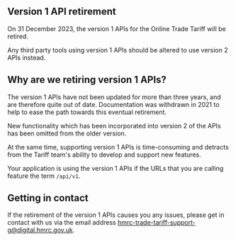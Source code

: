 ## Version 1 API retirement

On 31 December 2023, the version 1 APIs for the Online Trade Tariff will be retired.

Any third party tools using version 1 APIs should be altered to use version 2 APIs instead.

## Why are we retiring version 1 APIs?

The version 1 APIs have not been updated for more than three years, and are therefore quite out of date. Documentation was withdrawn in 2021 to help to ease the path towards this eventual retirement.

New functionality which has been incorporated into version 2 of the APIs has been omitted from the older version.

At the same time, supporting version 1 APIs is time-consuming and detracts from the Tariff team's ability to develop and support new features.

Your application is using the version 1 APIs if the URLs that you are calling feature the term `/api/v1`.

## Getting in contact

If the retirement of the version 1 APIs causes you any issues, please get in contact with us via the email address [hmrc-trade-tariff-support-g@digital.hmrc.gov.uk](mailto:hmrc-trade-tariff-support-g@digital.hmrc.gov.uk).
